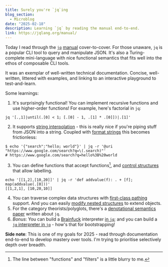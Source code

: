 ```yaml
---
title: Surely you're `jq`ing
blog_section:
  - Microblog
date: "2025-02-18"
description: Learning `jq` by reading the manual end-to-end.
link: https://jqlang.org/manual/
---
```


Today I read through the [`jq`](https://jqlang.org) [manual](https://jqlang.org/manual/) cover-to-cover. For those unaware, `jq` is a popular CLI tool to query and manipulate JSON. It's also a Turing-complete mini-language with nice functional semantics that fits well into the ethos of composable CLI tools.

It was an exemplar of well-written technical documentation. Concise, well-written, littered with examples, and linking to an interactive playground to test-and-learn.

Some learnings:
1. It's surprisingly functional! You can implement recursive functions and use higher-order functions! For example, here's factorial in `jq`:
```jq
jq '[.,1]|until(.[0] < 1; [.[0] - 1, .[1] * .[0]])|.[1]'
```
2. It supports [string interpolation](https://jqlang.org/manual/#string-interpolation) - this is really nice if you're piping stuff from JSON into a string. Coupled with [format strings](https://jqlang.org/manual/#format-strings-and-escaping) this becomes frictionless:
```jq
$ echo '{"search":"hello; world"}' | jq -r '@uri "https://www.google.com/search?q=\(.search)"'
# https://www.google.com/search?q=hello%3B%20world
```
3. You can define functions that accept functions[^1], and [control structures](https://jqlang.org/manual/#breaking-out-of-control-structures) that allow labelling.
```jq
echo '[[1,2],[10,20]]' | jq -r 'def addvalue(f): . + [f]; map(addvalue(.[0]))'
[[1,2,1], [10,20,10]]
```
4. You can traverse complex data structures with [first-class pathing](https://jqlang.org/manual/#path) support. And you can easily [modify nested structures](https://jqlang.org/manual/#complex-assignments) to extend objects.
5. For the category theorists/polyglots, there's a [denotational semantics paper](https://arxiv.org/pdf/2302.10576) written about `jq`.
6. _Bonus_: You can build a [Brainfuck](https://en.wikipedia.org/wiki/Brainfuck) interpreter [in `jq`](https://github.com/01mf02/jaq/blob/main/examples/bf.jq); and you can build a [`jq` interpreter in `jq`](https://github.com/wader/jqjq) - how's that for bootstrapping!

**Side note**: This is one of my goals for 2025 - read through documentation end-to-end to develop mastery over tools. I'm trying to prioritise selectively depth over breadth.

[^1]: The line between "functions" and "filters" is a little blurry to me.
